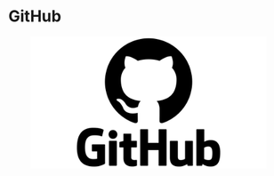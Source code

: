 # GitHub

<figure><img src="../.gitbook/assets/github-logo.png" alt=""><figcaption></figcaption></figure>
